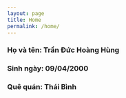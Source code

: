 ```yaml
---
layout: page
title: Home
permalink: /home/
---
```


### Họ và tên: Trần Đức Hoàng Hùng
### Sinh ngày: 09/04/2000
### Quê quán: Thái Bình


